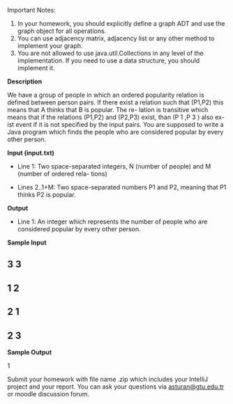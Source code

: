 Important Notes:

1. In your homework, you should explicitly define a graph ADT and use the graph object for all
    operations.
2. You can use adjacency matrix, adjacency list or any other method to implement your graph.
3. You are not allowed to use java.util.Collections in any level of the implementation. If you
    need to use a data structure, you should implement it.



**Description**

We have a group of people in which an ordered popularity relation is defined between person
pairs. If there exist a relation such that (P1,P2) this means that A thinks that B is popular. The re-
lation is transitive which means that if the relations (P1,P2) and (P2,P3) exist, than (P 1 ,P 3 ) also ex-
ist event if it is not specified by the input pairs. You are supposed to write a Java program which
finds the people who are considered popular by every other person.

**Input (input.txt)**

* Line 1: Two space-separated integers, N (number of people) and M (number of ordered rela-
tions)

* Lines 2..1+M: Two space-separated numbers P1 and P2, meaning that P1 thinks P2 is popular.

**Output**

* Line 1: An integer which represents the number of people who are considered popular by every
other person.

**Sample Input**

## 3 3

## 1 2

## 2 1

## 2 3

**Sample Output**

1

Submit your homework with file name <stdID>.zip which includes your IntelliJ project and your
report. You can ask your questions via asturan@gtu.edu.tr or moodle discussion forum.


